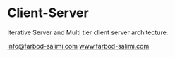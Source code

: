 # Client-Server
Iterative Server and Multi tier client server architecture.

info@farbod-salimi.com
www.farbod-salimi.com
